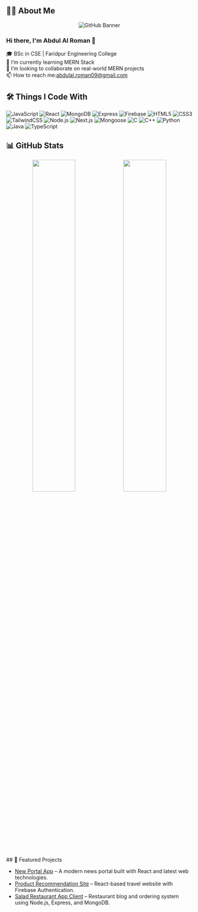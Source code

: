 ## 👨‍💻 About Me
<p align="center">
  <img src="https://i.ibb.co/Y7HW00bD/wp8903933-mern-stack-wallpapers.jpg" alt="GitHub Banner" />
</p>

### Hi there, I'm Abdul Al Roman 👋

🎓 BSc in CSE | Faridpur Engineering College  
🌱 I’m currently learning MERN Stack  
💼 I’m looking to collaborate on real-world MERN projects  
📫 How to reach me:abdulal.roman09@gmail.com

## 🛠️ Things I Code With

![JavaScript](https://img.shields.io/badge/-JavaScript-F7DF1E?logo=javascript&logoColor=black&style=flat-square)
![React](https://img.shields.io/badge/-React-61DAFB?logo=react&logoColor=black&style=flat-square)
![MongoDB](https://img.shields.io/badge/-MongoDB-47A248?logo=mongodb&logoColor=white&style=flat-square)
![Express](https://img.shields.io/badge/-Express.js-000000?logo=express&logoColor=white&style=flat-square)
![Firebase](https://img.shields.io/badge/-Firebase-FFCA28?logo=firebase&logoColor=black&style=flat-square)
![HTML5](https://img.shields.io/badge/-HTML5-E34F26?logo=html5&logoColor=white&style=flat-square)
![CSS3](https://img.shields.io/badge/-CSS3-1572B6?logo=css3&logoColor=white&style=flat-square)
![TailwindCSS](https://img.shields.io/badge/-TailwindCSS-38B2AC?logo=tailwind-css&logoColor=white&style=flat-square)
![Node.js](https://img.shields.io/badge/-Node.js-339933?logo=node.js&logoColor=white&style=flat-square)
![Next.js](https://img.shields.io/badge/-Next.js-000000?logo=next.js&logoColor=white&style=flat-square)
![Mongoose](https://img.shields.io/badge/-Mongoose-880000?logo=mongoose&logoColor=white&style=flat-square)
![C](https://img.shields.io/badge/-C-00599C?logo=c&logoColor=white&style=flat-square)
![C++](https://img.shields.io/badge/-C++-00599C?logo=c%2B%2B&logoColor=white&style=flat-square)
![Python](https://img.shields.io/badge/-Python-3776AB?logo=python&logoColor=white&style=flat-square)
![Java](https://img.shields.io/badge/-Java-007396?logo=java&logoColor=white&style=flat-square)
![TypeScript](https://img.shields.io/badge/-TypeScript-3178C6?logo=typescript&logoColor=white&style=flat-square)



## 📊 GitHub Stats

<p align="center">
  <img src="https://github-readme-stats.vercel.app/api?username=Abdulal-Roman09&show_icons=true&theme=default" width="48%" />
  <img src="https://github-readme-stats.vercel.app/api/top-langs/?username=Abdulal-Roman09&layout=compact&theme=default" width="48%" />
</p>

</div>
## 📌 Featured Projects

- [New Portal App](https://github.com/Abdulal-Roman09/TheDrogonNews) – A modern news portal built with React and latest web technologies.
- [Product Recommendation Site](https://github.com/Programming-Hero-Web-Course4/b11a11-client-side-Abdulal-noman) – React-based travel website with Firebase Authentication.
- [Salad Restaurant App Client](https://github.com/Programming-Hero-Web-Course4/b11a10-client-side-Abdulal-noman) – Restaurant blog and ordering system using Node.js, Express, and MongoDB.

